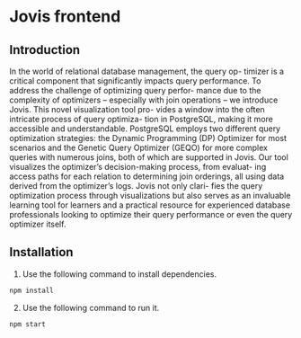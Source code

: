 # Jovis frontend

## Introduction
In the world of relational database management, the query op- timizer is a critical component that significantly impacts query performance. To address the challenge of optimizing query perfor- mance due to the complexity of optimizers – especially with join operations – we introduce Jovis. This novel visualization tool pro- vides a window into the often intricate process of query optimiza- tion in PostgreSQL, making it more accessible and understandable. PostgreSQL employs two different query optimization strategies: the Dynamic Programming (DP) Optimizer for most scenarios and the Genetic Query Optimizer (GEQO) for more complex queries with numerous joins, both of which are supported in Jovis. Our tool visualizes the optimizer’s decision-making process, from evaluat- ing access paths for each relation to determining join orderings, all using data derived from the optimizer’s logs. Jovis not only clari- fies the query optimization process through visualizations but also serves as an invaluable learning tool for learners and a practical resource for experienced database professionals looking to optimize their query performance or even the query optimizer itself.

## Installation

1. Use the following command to install dependencies.
```bash
npm install
```

2. Use the following command to run it.
```bash
npm start
```
